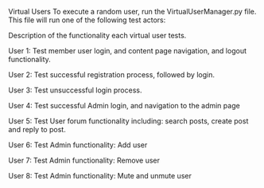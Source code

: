 Virtual Users
To execute a random user, run the VirtualUserManager.py file. This file will run one of the following test actors:

Description of the functionality each virtual user tests.

User 1: Test member user login, and content page navigation, and logout functionality.

User 2: Test successful registration process, followed by login.

User 3: Test unsuccessful login process.

User 4: Test successful Admin login, and navigation to the admin page

User 5: Test User forum functionality including: search posts, create post and reply to post.

User 6: Test Admin functionality: Add user

User 7: Test Admin functionality: Remove user

User 8: Test Admin functionality: Mute and unmute user
